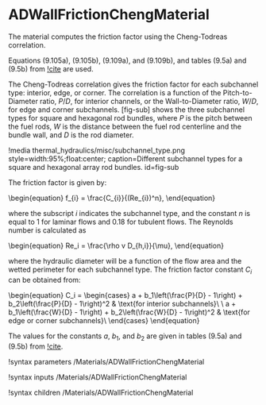 # ADWallFrictionChengMaterial

The material computes the friction factor using the Cheng-Todreas correlation.

Equations (9.105a), (9.105b), (9.109a), and (9.109b), and tables (9.5a) and (9.5b) from [!cite](todreas2021nuclear) are used.

The Cheng-Todreas correlation gives the friction factor for each subchannel type: interior, edge, or corner. The correlation is a function of the Pitch-to-Diameter ratio, $P/D$, for interior channels, or the Wall-to-Diameter ratio, $W/D$, for edge and corner subchannels. [fig-sub] shows the three subchannel types for square and hexagonal rod bundles, where $P$ is the pitch between the fuel rods, $W$ is the distance between the fuel rod centerline and the bundle wall, and $D$ is the rod diameter.

!media thermal_hydraulics/misc/subchannel_type.png
       style=width:95%;float:center;
       caption=Different subchannel types for a square and hexagonal array rod bundles.
       id=fig-sub

The friction factor is given by:

\begin{equation}
      f_{i} = \frac{C_{i}}{(Re_{i})^n},
\end{equation}

where the subscript $i$ indicates the subchannel type, and the constant $n$ is equal to 1 for laminar flows and 0.18 for tubulent flows. The Reynolds number is calculated as

\begin{equation}
  Re_i = \frac{\rho v D_{h,i}}{\mu},
\end{equation}

where the hydraulic diameter will be a function of the flow area and the wetted perimeter for each subchannel type. The friction factor constant $C_i$ can be obtained from:

\begin{equation}
      C_i = \begin{cases}
      a + b_1\left(\frac{P}{D} - 1\right) + b_2\left(\frac{P}{D} - 1\right)^2 & \text{for interior subchannels}\\
      \\
      a + b_1\left(\frac{W}{D} - 1\right) + b_2\left(\frac{W}{D} - 1\right)^2 & \text{for edge or corner subchannels}\\
    \end{cases}
\end{equation}

The values for the constants $a$, $b_1$, and $b_2$ are given in tables (9.5a) and (9.5b) from [!cite](todreas2021nuclear).

!syntax parameters /Materials/ADWallFrictionChengMaterial

!syntax inputs /Materials/ADWallFrictionChengMaterial

!syntax children /Materials/ADWallFrictionChengMaterial
